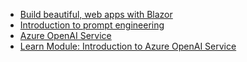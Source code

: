 - [Build beautiful, web apps with Blazor](https://dotnet.microsoft.com/apps/aspnet/web-apps/blazor)
- [Introduction to prompt engineering](https://learn.microsoft.com/en-us/azure/cognitive-services/openai/concepts/prompt-engineering?WT.mc_id=aiml-89446-dglover)
- [Azure OpenAI Service](https://azure.microsoft.com/products/cognitive-services/openai-service?WT.mc_id=aiml-89446-dglover)
- [Learn Module: Introduction to Azure OpenAI Service](https://learn.microsoft.com/training/modules/explore-azure-openai?WT.mc_id=aiml-89446-dglover)